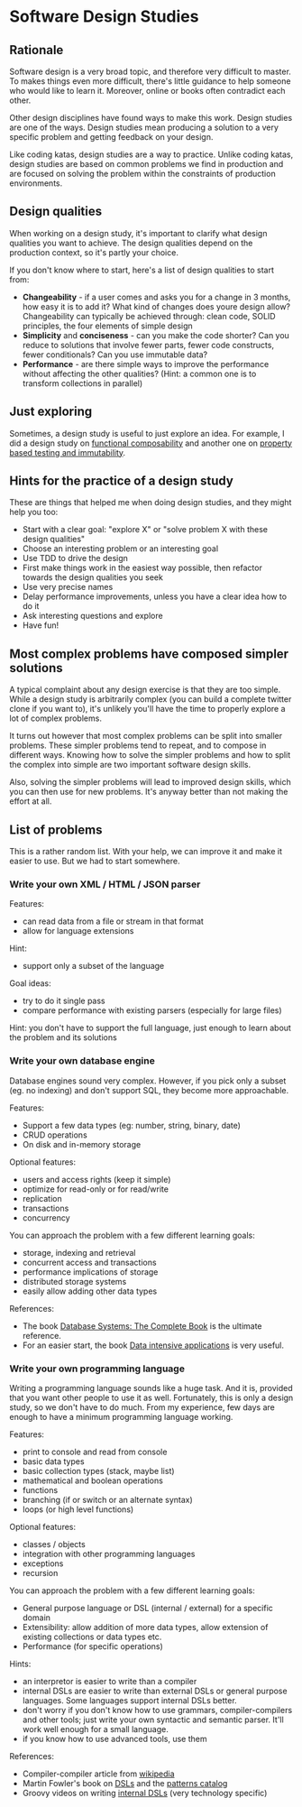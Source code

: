 # Software Design Studies

## Rationale

Software design is a very broad topic, and therefore very difficult to master. To makes things even more difficult, there's little guidance to help someone who would like to learn it. Moreover, online or books often contradict each other.

Other design disciplines have found ways to make this work. Design studies are one of the ways. Design studies mean producing a solution to a very specific problem and getting feedback on your design.

Like coding katas, design studies are a way to practice. Unlike coding katas, design studies are based on common problems we find in production and are focused on solving the problem within the constraints of production environments.

## Design qualities

When working on a design study, it's important to clarify what design qualities you want to achieve. The design qualities depend on the production context, so it's partly your choice.

If you don't know where to start, here's a list of design qualities to start from:

* **Changeability** - if a user comes and asks you for a change in 3 months, how easy it is to add it? What kind of changes does youre design allow? Changeability can typically be achieved through: clean code, SOLID principles, the four elements of simple design
* **Simplicity** and **conciseness** - can you make the code shorter? Can you reduce to solutions that involve fewer parts, fewer code constructs, fewer conditionals? Can you use immutable data?
* **Performance** - are there simple ways to improve the performance without affecting the other qualities? (Hint: a common one is to transform collections in parallel)

## Just exploring

Sometimes, a design study is useful to just explore an idea. For example, I did a design study on [functional composability](https://github.com/alexboly/composabilityDesignStudy) and another one on [property based testing and immutability](https://github.com/alexboly/pacmanKataPropertyBasedGroovy). 

## Hints for the practice of a design study

These are things that helped me when doing design studies, and they might help you too:

* Start with a clear goal: "explore X" or "solve problem X with these design qualities"
* Choose an interesting problem or an interesting goal
* Use TDD to drive the design
* First make things work in the easiest way possible, then refactor towards the design qualities you seek
* Use very precise names
* Delay performance improvements, unless you have a clear idea how to do it
* Ask interesting questions and explore
* Have fun!

## Most complex problems have composed simpler solutions

A typical complaint about any design exercise is that they are too simple. While a design study is arbitrarily complex (you can build a complete twitter clone if you want to), it's unlikely you'll have the time to properly explore a lot of complex problems.

It turns out however that most complex problems can be split into smaller problems. These simpler problems tend to repeat, and to compose in different ways. Knowing how to solve the simpler problems and how to split the complex into simple are two important software design skills.

Also, solving the simpler problems will lead to improved design skills, which you can then use for new problems. It's anyway better than not making the effort at all.

## List of problems

This is a rather random list. With your help, we can improve it and make it easier to use. But we had to start somewhere.

### Write your own XML / HTML / JSON parser

Features:

* can read data from a file or stream in that format
* allow for language extensions

Hint:
* support only a subset of the language

Goal ideas: 

* try to do it single pass
* compare performance with existing parsers (especially for large files)

Hint: you don't have to support the full language, just enough to learn about the problem and its solutions

### Write your own database engine

Database engines sound very complex. However, if you pick only a subset (eg. no indexing) and don't support SQL, they become more approachable.


Features:

* Support a few data types (eg: number, string, binary, date)
* CRUD operations
* On disk and in-memory storage

Optional features: 

* users and access rights (keep it simple)
* optimize for read-only or for read/write
* replication
* transactions
* concurrency

You can approach the problem with a few different learning goals:

* storage, indexing and retrieval
* concurrent access and transactions
* performance implications of storage
* distributed storage systems
* easily allow adding other data types

References:

* The book [Database Systems: The Complete Book](https://www.amazon.com/Database-Systems-Complete-Book-2nd/dp/0131873253/) is the ultimate reference.
* For an easier start, the book [Data intensive applications](https://www.amazon.com/Designing-Data-Intensive-Applications-Reliable-Maintainable/dp/1449373321) is very useful.

### Write your own programming language

Writing a programming language sounds like a huge task. And it is, provided that you want other people to use it as well. Fortunately, this is only a design study, so we don't have to do much. From my experience, few days are enough to have a minimum programming language working. 

Features:

* print to console and read from console
* basic data types
* basic collection types (stack, maybe list)
* mathematical and boolean operations
* functions
* branching (if or switch or an alternate syntax)
* loops (or high level functions)

Optional features: 

* classes / objects
* integration with other programming languages
* exceptions
* recursion

You can approach the problem with a few different learning goals:

* General purpose language or DSL (internal / external) for a specific domain
* Extensibility: allow addition of more data types, allow extension of existing collections or data types etc.
* Performance (for specific operations)

Hints:

* an interpretor is easier to write than a compiler
* internal DSLs are easier to write than external DSLs or general purpose languages. Some languages support internal DSLs better.
* don't worry if you don't know how to use grammars, compiler-compilers and other tools; just write your own syntactic and semantic parser. It'll work well enough for a small language.
* if you know how to use advanced tools, use them

References:

* Compiler-compiler article from [wikipedia](https://en.wikipedia.org/wiki/Compiler-compiler)
* Martin Fowler's book on [DSLs](https://martinfowler.com/dsl.html) and the [patterns catalog](https://martinfowler.com/dslCatalog/)
* Groovy videos on writing [internal DSLs](https://www.youtube.com/results?search_query=groovy+dsl) (very technology specific)

